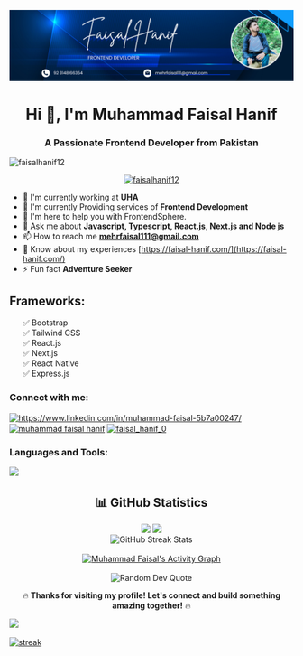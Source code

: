 ![Banner](https://github.com/FaisalHanif12/FaisalHanif12/blob/main/Banner.png)
<h1 align="center">Hi 👋, I'm Muhammad Faisal Hanif</h1>
<h3 align="center">A Passionate Frontend Developer from Pakistan</h3>

<p align="left"> <img src="https://komarev.com/ghpvc/?username=faisalhanif12&label=Profile%20views&color=0e75b6&style=flat" alt="faisalhanif12" /> </p>

<!-- GitHub Trophies -->
<p align="center">
  <a href="https://github.com/ryo-ma/github-profile-trophy">
    <img src="https://github-profile-trophy.vercel.app/?username=FaisalHanif12&theme=darkhub&no-frame=true&margin-w=15&margin-h=15&column=7" alt="faisalhanif12" />
  </a>
</p>

- 🔭 I'm currently working at **UHA**
- 🌱 I'm currently Providing services of **Frontend Development**
- 🤝 I'm here to help you with FrontendSphere.
- 💬 Ask me about **Javascript, Typescript, React.js, Next.js and Node js**
- 📫 How to reach me **mehrfaisal111@gmail.com**
- 📄 Know about my experiences [https://faisal-hanif.com/](https://faisal-hanif.com/)
- ⚡ Fun fact **Adventure Seeker**
 
<h2 align="left">Frameworks:</h2>

<ul style="list-style-type: none;">
  <li>✅ Bootstrap</li>
  <li>✅ Tailwind CSS</li>
  <li>✅ React.js</li>
  <li>✅ Next.js</li>
  <li>✅ React Native</li>
  <li>✅ Express.js</li>
</ul>

<h3 align="left">Connect with me:</h3>
<p align="left">
<a href="https://linkedin.com/in/https://www.linkedin.com/in/muhammad-faisal-5b7a00247/" target="blank"><img align="center" src="https://raw.githubusercontent.com/rahuldkjain/github-profile-readme-generator/master/src/images/icons/Social/linked-in-alt.svg" alt="https://www.linkedin.com/in/muhammad-faisal-5b7a00247/" height="30" width="40" /></a>
<a href="https://fb.com/muhammad faisal hanif" target="blank"><img align="center" src="https://raw.githubusercontent.com/rahuldkjain/github-profile-readme-generator/master/src/images/icons/Social/facebook.svg" alt="muhammad faisal hanif" height="30" width="40" /></a>  
<a href="https://instagram.com/faisal_hanif_0" target="blank"><img align="center" src="https://raw.githubusercontent.com/rahuldkjain/github-profile-readme-generator/master/src/images/icons/Social/instagram.svg" alt="faisal_hanif_0" height="30" width="40" /></a>
</p>

<h3 align="left">Languages and Tools:</h3>
<p align="left"> <a href="https://github.com/FaisalHanif12"><img src="https://skillicons.dev/icons?i=html,css,js,bootstrap,tailwind,react,redux,express,nodejs,mongodb,postman,ubuntu,vscode,git,github,figma"> </a> </p>

<!-- GitHub Stats Section -->
<h2 align="center">📊 GitHub Statistics</h2>

<div align="center">
  <img height="180em" src="https://github-readme-stats.vercel.app/api?username=FaisalHanif12&show_icons=true&count_private=true&theme=radical&hide_border=true&bg_color=0D1117" />
  <img height="180em" src="https://github-readme-stats.vercel.app/api/top-langs/?username=FaisalHanif12&layout=compact&langs_count=8&theme=radical&hide_border=true&bg_color=0D1117" />
</div>

<div align="center">
  <img src="https://github-readme-streak-stats.herokuapp.com/?user=FaisalHanif12&theme=black-ice&hide_border=true&stroke=0000&background=0D1117" alt="GitHub Streak Stats" />
</div>

<!-- Activity Graph -->
<div align="center">
  <br/>
  <a href="https://github.com/FaisalHanif12/github-readme-activity-graph">
    <img alt="Muhammad Faisal's Activity Graph" src="https://github-readme-activity-graph.vercel.app/graph?username=FaisalHanif12&bg_color=0D1117&color=5BCDEC&line=5BCDEC&point=FFFFFF&hide_border=true" />
  </a>
</div>

<br/>

<!-- Footer -->
<div align="center">
  <img src="https://quotes-github-readme.vercel.app/api?type=horizontal&theme=radical" alt="Random Dev Quote" />
  <br/>
  <p>🔥 <b>Thanks for visiting my profile! Let's connect and build something amazing together!</b> 🔥</p>
</div>

<p align="">
 <img height="200px" src="https://github-readme-stats.vercel.app/api?username=FaisalHanif12&hide_border=true&show_icons=true&count_private=true&theme=gruvbox&bg_color=151515">
</p>

<p align="">
  <a href="https://github.com/FaisalHanif12">     
  <img title="stats" alt="streak" src="https://github-readme-streak-stats.herokuapp.com/?user=FaisalHanif12&theme=dark&hide_border=true&stroke=f53b3b"/>
  </a>
</p>
